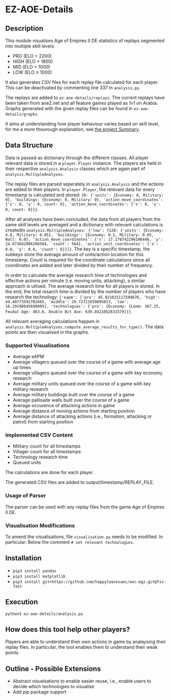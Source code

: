 # EZ-AOE-Details
## Description
This module visualises Age of Empires II DE statistics of replays segmented into multiple skill levels:
* PRO (ELO > 2200)
* HIGH (ELO > 1800)
* MID (ELO > 1000)
* LOW (ELO ≤ 1000)

It also generates CSV files for each replay file calculated for each player. This can be deactivated by commenting line 337 in `analysis.py`.

The replays are added to `ez-aoe-details/replays`. The current replays have been taken from aoe2.net and all feature games played as 1v1 on Arabia. Graphs generated with the given replay files can be found in `ez-aoe-details/graphs`.

It aims at understanding how player behaviour varies based on skill level, for me a more thourough explanation, see [the project Summary](SUMMARY.md).

## Data Structure
Data is passed as dictionary through the different classes. All player relevant data is stored in a `player.Player` instance. The players are held in their respective `analysis.Analysis` classes which are again part of `analysis.MultipleAnalyses`. 

The replay files are parsed seperately in `analysis.Analysis` and the actions are added to their players. In `player.Player`, the relevant data for every timestamp is calculated and stored: `{0: {'units': {Economy: 0, Military: 0}, 'buildings: {Economy: 0, Military: 0}, 'action_move_coordinates': {'x': 0, 'y': 0, count: 0}, 'action_move_coordinates': {'x': 0, 'y': 0, count: 0}}}`.

After all analyses have been concluded, the data from all players from the same skill levels are averaged and a dictionary with relevant calculations is createdin `analysis.MultipleAnalyses`: ` {'low': {120: {'units': {Economy: 4.8, Military: 0.05}, 'buildings': {Economy: 0.1, Military: 0.05, Wall: 0.0}, 'action_move_coordinates': {'x': 17.178742296106446, 'y': 24.073642806206504, 'count': 564}, 'action_unit_coordinates': {'x': 0.0, 'y': 0.0, 'count': 0}}}}`. The key is a specific timestamp, the subkeys store the average amount of units/action location for this timestamp. Count is required for the coordinate calculations since all coordinates are added and later divided by their number of frequency.

In order to calculate the average research time of technologies and effective actions per minute (i.e. moving units, attacking), a similar approach is utlised. The average research time for all players is stored. In the end, the total resarch time is divided by the number of players who have research the technology: `{'eapm': {'pro': 45.921025117599676, 'high': 44.40773592782665, 'middle': 29.72721939895853, 'low': 16.29198645698805}, 'technologies': {'pro': {Economy: {Loom: 367.25, Feudal Age: 463.6, Double Bit Axe: 639.8421052631579}}}`. 

All relevant averaging calculations happen in `analysis.MultipleAnalyses.compute_average_results_for_type()`. The data points are then visualised in the graphs.
### Supported Visualisations
* Average eAPM
* Average villagers queued over the course of a game with average age up times
* Average villagers queued over the course of a game with key economy research
* Average military units queued over the course of a game with key military research
* Average military buildings built over the course of a game
* Average pallisade walls built over the course of a game
* Average occurence of attacking actions in game
* Average distance of moving actions from starting position
* Average distance of attacking actions (i.e., formation, attacking or patrol) from starting position
### Implemented CSV Content
* Military count for all timestamps
* Villager count for all timestamps
* Technology research time
* Queued units

The calculations are done for each player.

The generated CSV files are added to output/timestamp/REPLAY_FILE.
### Usage of Parser
The parser can be used with any replay files from the game Age of Empires II DE.
### Visualisation Modifications
To amend the visualisations, file `visualisation.py` needs to be modified. In particular: Below the comment `# set relevant technologies`.
## Installation
* `pip3 install pandas`
* `pip3 install matplotlib`
* `pip3 install git+https://github.com/happyleavesaoc/aoc-mgz.git@fix-fast`

## Execution
`python3 ez-aoe-details/analysis.py`
## How does this tool help other players?
Players are able to understand their own actions in game by analaysing their replay files. In particular, the tool enables them to understand their weak points. 
## Outline - Possible Extensions
* Abstract visualsations to enable easier reuse, i.e., enable users to decide which technologies to visualise
* Add pip package support
